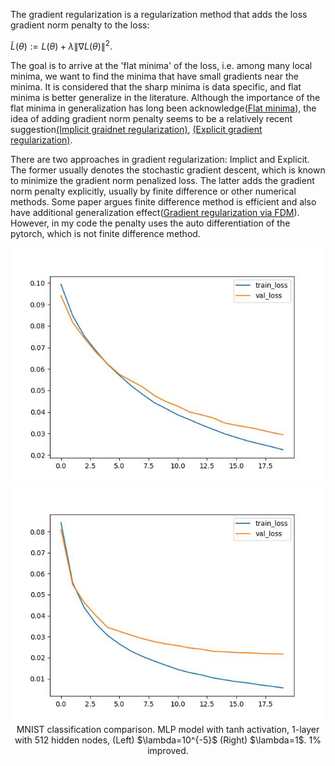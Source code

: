 The gradient regularization is a regularization method that adds the loss gradient norm penalty to the loss:

$\widetilde{L}(\theta):=L(\theta)+\lambda\lVert \nabla L(\theta)\rVert^2$.

The goal is to arrive at the 'flat minima' of the loss, i.e. among many local minima, we want to find the minima that have small gradients near the minima. It is considered that the sharp minima is data specific, and flat minima is better generalize in the literature. Although the importance of the flat minima in generalization has long been acknowledge([Flat minima](https://www.bioinf.jku.at/publications/older/3304.pdf)), the idea of adding gradient norm penalty seems to be a relatively recent suggestion[(Implicit graidnet regularization)](https://arxiv.org/abs/2009.11162), [(Explicit gradient regularization)](https://arxiv.org/abs/2202.03599).

There are two approaches in gradient regularization: Implict and Explicit. The former usually denotes the stochastic gradient descent, which is known to minimize the gradient norm penalized loss. The latter adds the gradient norm penalty explicitly, usually by finite difference or other numerical methods. Some paper argues finite difference method is efficient and also have additional generalization effect([Gradient regularization via FDM](https://arxiv.org/abs/2210.02720)). However, in my code the penalty uses the auto differentiation of the pytorch, which is not finite difference method.



<p align="center">
  <img src="./experiment results/gradient penalty lamb 1e-05.jpg",align="center",width="10">
  <img src="./experiment results/gradient penalty lamb 1.jpg",align="center",width="10">
  MNIST classification comparison. MLP model with tanh activation, 1-layer with 512 hidden nodes, (Left) $\lambda=10^{-5}$ (Right) $\lambda=1$. 1% improved.
</p>
